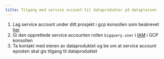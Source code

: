 ```yaml
---
title: Tilgang med service account til dataprodukter på dataplassen
---
```


1. Lag service account under ditt prosjekt i gcp konsollen som beskrevet [her](https://cloud.google.com/iam/docs/creating-managing-service-accounts)
2. Gi den opprettede service accounten rollen `bigquery.user` i [IAM](https://console.cloud.google.com/iam-admin) i GCP konsollen
3. Ta kontakt med eieren av dataproduktet og be om at service account eposten skal gis tilgang til dataproduktet